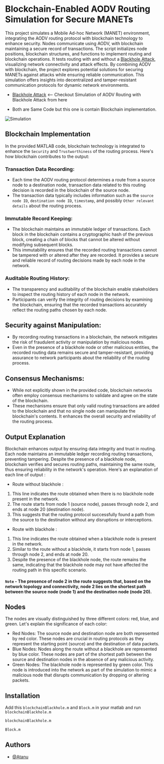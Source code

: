
# Blockchain-Enabled AODV Routing Simulation for Secure MANETs

This project simulates a Mobile Ad-hoc Network (MANET) environment, integrating the AODV routing protocol with blockchain technology to enhance security. Nodes communicate using AODV, with blockchain maintaining a secure record of transactions. The script initializes node positions, blockchain structures, and functions to implement routing and blockchain operations. It tests routing with and without a [Blackhole Attack](https://github.com/atanu16/Simulation-of-AODV-Routing-with-Blackhole-Attack), visualizing network connectivity and attack effects. By combining AODV with blockchain, the project explores potential solutions for securing MANETs against attacks while ensuring reliable communication. This simulation offers insights into decentralized and tamper-resistant communication protocols for dynamic network environments.

- [Blackhole Attack](https://github.com/atanu16/Simulation-of-AODV-Routing-with-Blackhole-Attack) <-- Checkout Simulation of AODV Routing with Blackhole Attack from here 

- Both are Same Code but this one is contain Blockchain implementation.


![Simulation ](https://i.ibb.co/V3zp5Jj/image.png)


## Blockchain Implementation


In the provided MATLAB code, blockchain technology is integrated to enhance the `Security` and `Trustworthiness` of the routing process. Here's how blockchain contributes to the output:

### Transaction Data Recording:
- Each time the AODV routing protocol determines a route from a source node to a destination node, transaction data related to this routing decision is recorded in the blockchain of the source node.
- The transaction data typically includes information such as the `source node ID`, `destination node ID`, `timestamp`, and possibly `Other relevant details` about the routing process.



### Immutable Record Keeping:
- The blockchain maintains an immutable ledger of transactions. Each block in the blockchain contains a cryptographic hash of the previous block, creating a chain of blocks that cannot be altered without modifying subsequent blocks.
- This immutability ensures that the recorded routing transactions cannot be tampered with or altered after they are recorded. It provides a secure and reliable record of routing decisions made by each node in the network.

### Auditable Routing History:
- The transparency and auditability of the blockchain enable stakeholders to inspect the routing history of each node in the network.
- Participants can verify the integrity of routing decisions by examining the blockchain, ensuring that the recorded transactions accurately reflect the routing paths chosen by each node.

## Security against Manipulation:
- By recording routing transactions in a blockchain, the network mitigates the risk of fraudulent activity or manipulation by malicious nodes.
- Even in the presence of a blackhole node or other malicious entities, the recorded routing data remains secure and tamper-resistant, providing assurance to network participants about the reliability of the routing process.
## Consensus Mechanisms:
- While not explicitly shown in the provided code, blockchain networks often employ consensus mechanisms to validate and agree on the state of the blockchain.
- These mechanisms ensure that only valid routing transactions are added to the blockchain and that no single node can manipulate the blockchain's contents. It enhances the overall security and reliability of the routing process.

## Output Explanation

Blockchain enhances output by ensuring data integrity and trust in routing. Each node maintains an immutable ledger recording routing transactions, preventing tampering. Despite the presence of a blackhole node, blockchain verifies and secures routing paths, maintaining the same route, thus ensuring reliability in the network's operation. Here's an explanation of each line of output :

- Route without blackhole :
1. This line indicates the route obtained when there is no blackhole node present in the network.
2. The route starts from node 1 (source node), passes through node 2, and ends at node 20 (destination node).
3. This suggests that the routing protocol successfully found a path from the source to the destination without any disruptions or interceptions.
- Route with blackhole :
1. This line indicates the route obtained when a blackhole node is present in the network.
2. Similar to the route without a blackhole, it starts from node 1, passes through node 2, and ends at node 20.
3. Despite the presence of the blackhole node, the route remains the same, indicating that the blackhole node may not have affected the routing path in this specific scenario.

#### `Note` - The presence of node 2 in the route suggests that, based on the network topology and connectivity, node 2 lies on the shortest path between the source node (node 1) and the destination node (node 20).











## Nodes


The nodes are visually distinguished by three different colors: red, blue, and green. Let's explain the significance of each color:

 - Red Nodes:
The source node and destination node are both represented by red color.
These nodes are crucial in routing protocols as they represent the starting point (source) and the destination of data packets.
- Blue Nodes:
Nodes along the route without a blackhole are represented by blue color.
These nodes are part of the shortest path between the source and destination nodes in the absence of any malicious activity.
- Green Nodes:
The blackhole node is represented by green color.
This node is introduced into the network as part of the simulation to mimic a malicious node that disrupts communication by dropping or altering packets.






## Installation
Add this `blockchainBlackhole.m` and `Block.m`  in your matlab and run `blockchainBlackhole.m` 

```bash
blockchainBlackhole.m
```

```bash
Block.m
```


## Authors

- [@Atanu](https://www.github.com/atanu16)

